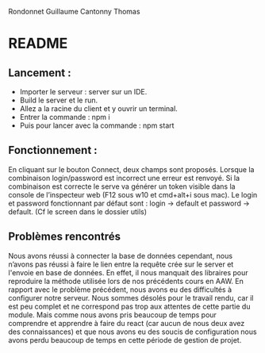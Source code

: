 Rondonnet Guillaume Cantonny Thomas

# README

## Lancement :

- Importer le serveur : server sur un IDE.
- Build le server et le run.
- Allez a la racine du client et y ouvrir un terminal.
- Entrer la commande : npm i
- Puis pour lancer avec la commande : npm start

## Fonctionnement :

En cliquant sur le bouton Connect, deux champs sont proposés. Lorsque la combinaison login/password est incorrect une erreur est renvoyé.
Si la combinaison est correcte le serve va générer un token visible dans la console de l’inspecteur web (F12 sous w10 et cmd+alt+i sous mac).
Le login et password fonctionnant par défaut sont : login -> default et password -> default.
(Cf le screen dans le dossier utils)

## Problèmes rencontrés
Nous avons réussi à connecter la base de données cependant, nous n’avons pas réussi à faire le lien entre la requête crée sur le server et l'envoie en base de données.
En effet, il nous manquait des libraires pour reproduire la méthode utilisée lors de nos précédents cours en AAW.
En rapport avec le problème précédent, nous avons eu des difficultés à configurer notre serveur.
Nous sommes désolés pour le travail rendu, car il est peu complet et ne correspond pas trop aux attentes de cette partie du module. Mais comme nous avons pris beaucoup de temps pour comprendre et apprendre à faire du react (car aucun de nous deux avez des connaissances) et que nous avons eu des soucis de configuration nous avons perdu beaucoup de temps en cette période de gestion de projet.
